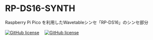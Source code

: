 # RP-DS16-SYNTH
Raspberry Pi Pico を利用したWavetableシンセ「RP-DS16」のシンセ部分  

[![GitHub license](https://img.shields.io/badge/RP--DS16-CTRL-seagreen)](https://github.com/Saisana299/RP-DS16-CTRL)　
[![GitHub license](https://img.shields.io/badge/RPS--DS16-DISP-indianred)](https://github.com/Saisana299/RP-DS16-DISP)